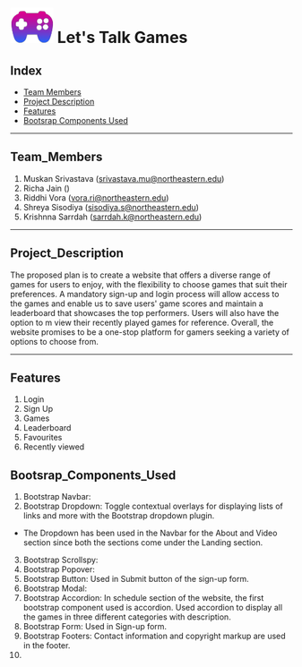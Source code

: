 # ![Image_Banner!](https://github.com/Muskansri1/Web_Design_Assignment_5/blob/main/Let's_Talk_Games/assets/img/favicon.png) Let's Talk Games 

## Index

- [Team Members](#Team_Members)
- [Project Description](#Project_Description)
- [Features](#Features)
- [Bootsrap Components Used](#Bootsrap_Components_Used)

-----------------------------------------------------------------------------------------------------------------

## Team_Members

1. Muskan Srivastava (srivastava.mu@northeastern.edu)
2. Richa Jain ()
3. Riddhi Vora (vora.ri@northeastern.edu)
4. Shreya Sisodiya (sisodiya.s@northeastern.edu)
5. Krishnna Sarrdah (sarrdah.k@northeastern.edu)

-----------------------------------------------------------------------------------------------------------------

## Project_Description

The proposed plan is to create a website that offers a diverse range of games for users to enjoy, with the flexibility to choose games that suit their preferences. A mandatory sign-up and login process will allow access to the games and enable us to save users' game scores and maintain a leaderboard that showcases the top performers. Users will also have the option to m view their recently played games for reference. Overall, the website promises to be a one-stop platform for gamers seeking a variety of options to choose from.

-----------------------------------------------------------------------------------------------------------------

## Features

1. Login
2. Sign Up
3. Games
4. Leaderboard
5. Favourites
6. Recently viewed

## Bootsrap_Components_Used

1. Bootstrap Navbar: 
2. Bootstrap Dropdown: Toggle contextual overlays for displaying lists of links and more with the Bootstrap dropdown plugin.
- The Dropdown has been used in the Navbar for the About and Video section since both the sections come under the Landing section.
3. Bootstrap Scrollspy:
4. Bootstrap Popover:
5. Bootstrap Button: Used in Submit button of the sign-up form. 
6. Bootstrap Modal:
7. Bootstrap Accordion: In schedule section of the website, the first bootstrap component used is accordion. Used accordion to display all the games in three different categories with description.
8. Bootstrap Form: Used in Sign-up form.
9. Bootstrap Footers: Contact information and copyright markup are used in the footer.
10.  
